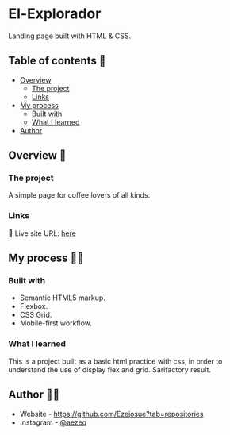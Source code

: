 # El-Explorador

Landing page built with HTML & CSS.

## Table of contents 📑

- [Overview](#overview)
  - [The project](#the-project)
  - [Links](#links)
- [My process](#my-process)
  - [Built with](#built-with)
  - [What I learned](#what-i-learned)
- [Author](#author)

## Overview 🔎

### The project

A simple page for coffee lovers of all kinds.

### Links

📌 Live site URL: [here](https://ezejosue.github.io/index.html)

## My process 👨‍💻

### Built with

- Semantic HTML5 markup.
- Flexbox.
- CSS Grid.
- Mobile-first workflow.

### What I learned

This is a project built as a basic html practice with css, in order to understand the use of display flex and grid. Sarifactory result.

## Author 🐱‍👤

- Website - https://github.com/Ezejosue?tab=repositories
- Instagram - [@aezeq](https://www.instagram.com/aezequiel11/)
